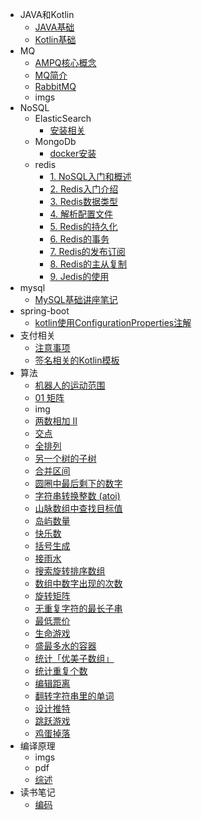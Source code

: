 - JAVA和Kotlin
  - [JAVA基础](././JAVA和Kotlin/JAVA基础.md)
  - [Kotlin基础](././JAVA和Kotlin/Kotlin基础.md)
- MQ
  - [AMPQ核心概念](././MQ/AMPQ核心概念.md)
  - [MQ简介](././MQ/MQ简介.md)
  - [RabbitMQ](././MQ/RabbitMQ.md)
  - imgs
- NoSQL
  - ElasticSearch
    - [安装相关](././NoSQL/ElasticSearch/安装相关.md)
  - MongoDb
    - [docker安装](././NoSQL/MongoDb/docker安装.md)
  - redis
    - [1. NoSQL入门和概述](././NoSQL/redis/1.%20NoSQL入门和概述.md)
    - [2. Redis入门介绍](././NoSQL/redis/2.%20Redis入门介绍.md)
    - [3. Redis数据类型](././NoSQL/redis/3.%20Redis数据类型.md)
    - [4. 解析配置文件](././NoSQL/redis/4.%20解析配置文件.md)
    - [5. Redis的持久化](././NoSQL/redis/5.%20Redis的持久化.md)
    - [6. Redis的事务](././NoSQL/redis/6.%20Redis的事务.md)
    - [7. Redis的发布订阅](././NoSQL/redis/7.%20Redis的发布订阅.md)
    - [8. Redis的主从复制](././NoSQL/redis/8.%20Redis的主从复制.md)
    - [9. Jedis的使用](././NoSQL/redis/9.%20Jedis的使用.md)
- mysql
  - [MySQL基础讲座笔记](././mysql/MySQL基础讲座笔记.md)
- spring-boot
  - [kotlin使用ConfigurationProperties注解](././spring-boot/kotlin使用ConfigurationProperties注解.md)
- 支付相关
  - [注意事项](././支付相关/注意事项.md)
  - [签名相关的Kotlin模板](././支付相关/签名相关的Kotlin模板.md)
- 算法
  - [ 机器人的运动范围](././算法/%20机器人的运动范围.md)
  - [01 矩阵](././算法/01%20矩阵.md)
  - img
  - [两数相加 II](././算法/两数相加%20II.md)
  - [交点](././算法/交点.md)
  - [全排列](././算法/全排列.md)
  - [另一个树的子树](././算法/另一个树的子树.md)
  - [合并区间](././算法/合并区间.md)
  - [圆圈中最后剩下的数字](././算法/圆圈中最后剩下的数字.md)
  - [字符串转换整数 (atoi)](././算法/字符串转换整数%20(atoi).md)
  - [山脉数组中查找目标值](././算法/山脉数组中查找目标值.md)
  - [岛屿数量](././算法/岛屿数量.md)
  - [快乐数](././算法/快乐数.md)
  - [括号生成](././算法/括号生成.md)
  - [接雨水](././算法/接雨水.md)
  - [搜索旋转排序数组](././算法/搜索旋转排序数组.md)
  - [数组中数字出现的次数](././算法/数组中数字出现的次数.md)
  - [旋转矩阵](././算法/旋转矩阵.md)
  - [无重复字符的最长子串](././算法/无重复字符的最长子串.md)
  - [最低票价](././算法/最低票价.md)
  - [生命游戏](././算法/生命游戏.md)
  - [盛最多水的容器](././算法/盛最多水的容器.md)
  - [统计「优美子数组」](././算法/统计「优美子数组」.md)
  - [统计重复个数](././算法/统计重复个数.md)
  - [编辑距离](././算法/编辑距离.md)
  - [翻转字符串里的单词](././算法/翻转字符串里的单词.md)
  - [设计推特](././算法/设计推特.md)
  - [跳跃游戏](././算法/跳跃游戏.md)
  - [鸡蛋掉落](././算法/鸡蛋掉落.md)
- 编译原理
  - imgs
  - pdf
  - [综述](././编译原理/综述.md)
- 读书笔记
  - [编码](././读书笔记/编码.md)
